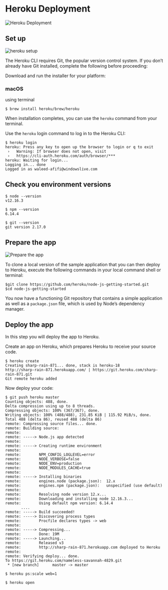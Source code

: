 # Heroku Deployment

![Heroku Deployment](https://camo.githubusercontent.com/915d1dcb60aa6acf9279f8492422c7d2763a3f9896c011069e1af211f9b22420/68747470733a2f2f7370696e2e61746f6d69636f626a6563742e636f6d2f77702d636f6e74656e742f75706c6f6164732f32303138303530383039313734312f6865726f6b752d6e6f64652d312e706e67)

## Set up

![heroku setup](https://camo.githubusercontent.com/f4496430cb7abb1fad1017d8ccde6d78a5750c0031bf3e366f76f9cee6cd6734/68747470733a2f2f777777302e6173736574732e6865726f6b752e636f6d2f6173736574732f706c6174666f726d2f6469616772616d2d313436386230313366373364363535643932613832373434303936393438376436346332653436393339386364303137383331303162663739643138616238612e706e67)

The Heroku CLI requires Git, the popular version control system. If you don’t already have Git installed, complete the following before proceeding:

Download and run the installer for your platform:

### macOS

using terminal

`$ brew install heroku/brew/heroku`

When installation completes, you can use the `heroku` command from your terminal.

Use the `heroku` login command to log in to the Heroku CLI:

```terminal
$ heroku login
heroku: Press any key to open up the browser to login or q to exit
 ›   Warning: If browser does not open, visit
 ›   https://cli-auth.heroku.com/auth/browser/***
heroku: Waiting for login...
Logging in... done
Logged in as waleed-afifi@windowslive.com
```

## Check you environment versions

```terminal
$ node --version
v12.16.3

$ npm --version
6.14.4

$ git --version
git version 2.17.0
```

## Prepare the app

![Prepare the app](https://camo.githubusercontent.com/a415e791768d4dd7ef79642d8fb57a4d99b643837698526e7e062d2c783b67e1/68747470733a2f2f696d672d612e7564656d7963646e2e636f6d2f636f757273652f373530783432322f323434373633305f376130655f322e6a7067)

To clone a local version of the sample application that you can then deploy to Heroku, execute the following commands in your local command shell or terminal:

```terminal
$git clone https://github.com/heroku/node-js-getting-started.git
$cd node-js-getting-started
```

You now have a functioning Git repository that contains a simple application as well as a `package.json` file, which is used by Node’s dependency manager.

## Deploy the app

In this step you will deploy the app to Heroku.

Create an app on Heroku, which prepares Heroku to receive your source code.

```terminal
$ heroku create
Creating sharp-rain-871... done, stack is heroku-18
http://sharp-rain-871.herokuapp.com/ | https://git.heroku.com/sharp-rain-871.git
Git remote heroku added
```

Now deploy your code:

```terminal
$ git push heroku master
Counting objects: 488, done.
Delta compression using up to 8 threads.
Compressing objects: 100% (367/367), done.
Writing objects: 100% (488/488), 231.85 KiB | 115.92 MiB/s, done.
Total 488 (delta 86), reused 488 (delta 86)
remote: Compressing source files... done.
remote: Building source:
remote:
remote: -----> Node.js app detected
remote:
remote: -----> Creating runtime environment
remote:
remote:        NPM_CONFIG_LOGLEVEL=error
remote:        NODE_VERBOSE=false
remote:        NODE_ENV=production
remote:        NODE_MODULES_CACHE=true
remote:
remote: -----> Installing binaries
remote:        engines.node (package.json):  12.x
remote:        engines.npm (package.json):   unspecified (use default)
remote:
remote:        Resolving node version 12.x...
remote:        Downloading and installing node 12.16.3...
remote:        Using default npm version: 6.14.4
       ....
remote: -----> Build succeeded!
remote: -----> Discovering process types
remote:        Procfile declares types -> web
remote:
remote: -----> Compressing...
remote:        Done: 19M
remote: -----> Launching...
remote:        Released v3
remote:        http://sharp-rain-871.herokuapp.com deployed to Heroku
remote:
remote: Verifying deploy... done.
To https://git.heroku.com/nameless-savannah-4829.git
 * [new branch]      master -> master
```

`$ heroku ps:scale web=1`

`$ heroku open`
